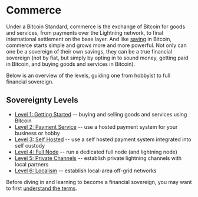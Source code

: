 # Commerce

<!--

explorer.acinq.co
LnRouter, lnrouter.app/graph
1ml
amboss.space
lightningnetwork.plus
thunderhub.io
thebitcoinlayer.substack.com

-->

Under a Bitcoin Standard,
 commerce is the exchange of Bitcoin
 for goods and services, from 
 payments over the Lightning network, to
 final international settlement on the base layer.
And like [saving](../saving/)
 in Bitcoin, commerce starts simple
 and grows more and more powerful.
Not only can one be a sovereign of their
 own savings, they can be a true
 financial sovereign
 (not by fiat, but simply by opting in
 to sound money, getting paid in Bitcoin,
 and buying goods and services in Bitcoin).

Below is an overview of the levels, guiding
 one from hobbyist to full financial
 sovereign.


## Sovereignty Levels

* [Level 1: Getting Started](sovereignty/level-1) -- 
 buying and selling goods
 and services using Bitcoin
* [Level 2: Payment Service](sovereignty/level-2) --
 use a hosted payment system
 for your business or hobby
* [Level 3: Self Hosted](sovereignty/level-3) --
 use a self hosted payment system
 integrated into self custody
* [Level 4: Full Node](sovereignty/level-4) --
 run a dedicated full node (and lightning node)
* [Level 5: Private Channels](sovereignty/level-5) --
 establish private lightning channels
 with local partners
* [Level 6: Localism](sovereignty/level-6) --
 establish local-area off-grid networks

Before diving in and learning to become a
 financial sovereign, you may want to first
 [understand the terms](understand-the-terms.md).


